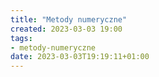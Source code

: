 ```yaml
---
title: "Metody numeryczne"
created: 2023-03-03 19:00
tags:
- metody-numeryczne
date: 2023-03-03T19:19:11+01:00
---
```




